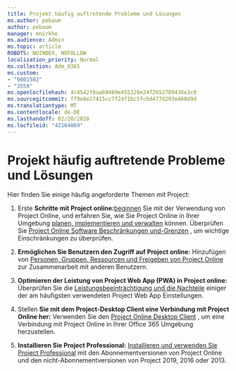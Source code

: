 ```yaml
---
title: Projekt häufig auftretende Probleme und Lösungen
ms.author: pebaum
author: pebaum
manager: mnirkhe
ms.audience: Admin
ms.topic: article
ROBOTS: NOINDEX, NOFOLLOW
localization_priority: Normal
ms.collection: Adm_O365
ms.custom:
- "9001502"
- "3559"
ms.openlocfilehash: 4c4542f8aa69489e455320e24f2652789436e3c0
ms.sourcegitcommit: ff9e8e27415cc7f24f1bc5fcbd477d293e460d9d
ms.translationtype: MT
ms.contentlocale: de-DE
ms.lasthandoff: 02/20/2020
ms.locfileid: "42164069"
---
```

# <a name="project-common-issues-and-resolutions"></a>Projekt häufig auftretende Probleme und Lösungen

Hier finden Sie einige häufig angeforderte Themen mit Project:

1. Erste **Schritte mit Project online:**[beginnen](https://docs.microsoft.com/en-us/ProjectOnline/get-started-with-project-online) Sie mit der Verwendung von Project Online, und erfahren Sie, wie Sie Project Online in Ihrer Umgebung [planen, implementieren und verwalten](https://docs.microsoft.com/en-us/projectonline/project-online) können.   Überprüfen Sie [Project Online Software Beschränkungen und-Grenzen](https://docs.microsoft.com/en-us/ProjectOnline/project-online-software-boundaries-and-limits) , um wichtige Einschränkungen zu überprüfen.

2. **Ermöglichen Sie Benutzern den Zugriff auf Project online:** Hinzufügen von [Personen, Gruppen, Ressourcen und Freigeben von Project Online](https://docs.microsoft.com/en-us/projectonline/step-2-add-people-to-project-online) zur Zusammenarbeit mit anderen Benutzern. 

3. **Optimieren der Leistung von Project Web App (PWA) in Project online:** Überprüfen Sie die [Leistungsbeeinträchtigung und die Nachteile](https://docs.microsoft.com/en-us/projectonline/tune-project-online-performance) einiger der am häufigsten verwendeten Project Web App Einstellungen.

4. Stellen **Sie mit dem Project-Desktop Client eine Verbindung mit Project Online her:** Verwenden Sie den [Project Online Desktop Client](https://docs.microsoft.com/en-us/projectonline/connect-to-project-online-with-the-project-online-desktop-client) , um eine Verbindung mit Project Online in Ihrer Office 365 Umgebung herzustellen. 

5. **Installieren Sie Project Professional:** [Installieren und verwenden Sie Project Professional](https://support.office.com/en-us/article/install-project-7059249b-d9fe-4d61-ab96-5c5bf435f281?ui=en-US&rs=en-US&ad=US) mit den Abonnementversionen von Project Online und den nicht-Abonnementversionen von Project 2019, 2016 oder 2013.
